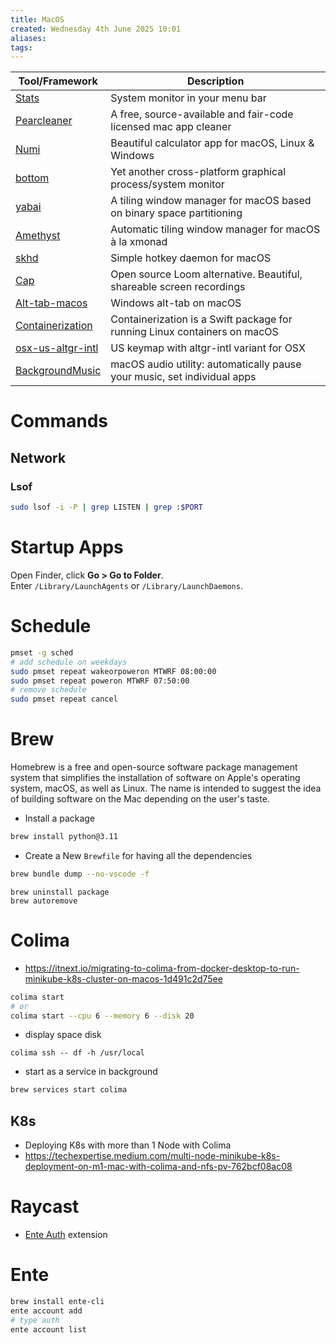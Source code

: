 ```yaml
---
title: MacOS
created: Wednesday 4th June 2025 10:01
aliases: 
tags:
---
```


| Tool/Framework                                                    | Description                                                               |
| ----------------------------------------------------------------- | ------------------------------------------------------------------------- |
| [Stats](https://github.com/exelban/stats)                         | System monitor in your menu bar                                           |
| [Pearcleaner](https://github.com/alienator88/Pearcleaner)         | A free, source-available and fair-code licensed mac app cleaner           |
| [Numi](https://github.com/nikolaeu/numi)                          | Beautiful calculator app for macOS, Linux & Windows                       |
| [bottom](https://github.com/ClementTsang/bottom)                  | Yet another cross-platform graphical process/system monitor               |
| [yabai](https://github.com/koekeishiya/yabai)                     | A tiling window manager for macOS based on binary space partitioning      |
| [Amethyst](https://github.com/ianyh/Amethyst)                     | Automatic tiling window manager for macOS à la xmonad                     |
| [skhd](https://github.com/koekeishiya/skhd)                       | Simple hotkey daemon for macOS                                            |
| [Cap](https://github.com/CapSoftware/Cap)                         | Open source Loom alternative. Beautiful, shareable screen recordings      |
| [Alt-tab-macos](https://github.com/lwouis/alt-tab-macos)          | Windows alt-tab on macOS                                                  |
| [Containerization](https://github.com/apple/containerization)     | Containerization is a Swift package for running Linux containers on macOS |
| [osx-us-altgr-intl](https://github.com/xv0x7c0/osx-us-altgr-intl) | US keymap with altgr-intl variant for OSX                                 |
| [BackgroundMusic](https://github.com/kyleneideck/BackgroundMusic) | macOS audio utility: automatically pause your music, set individual apps                                                                          |

# Commands

## Network

### Lsof

```bash
sudo lsof -i -P | grep LISTEN | grep :$PORT
```

# Startup Apps

Open Finder, click **Go > Go to Folder**. Enter `/Library/LaunchAgents` or `/Library/LaunchDaemons`.

# Schedule

```bash
pmset -g sched
# add schedule on weekdays
sudo pmset repeat wakeorpoweron MTWRF 08:00:00
sudo pmset repeat poweron MTWRF 07:50:00
# remove schedule
sudo pmset repeat cancel
```

# Brew

Homebrew is a free and open-source software package management system that simplifies the installation of software on Apple's operating system, macOS, as well as Linux. The name is intended to suggest the idea of building software on the Mac depending on the user's taste.

- Install a package

```bash
brew install python@3.11
```

- Create a New `Brewfile` for having all the dependencies
```bash
brew bundle dump --no-vscode -f
```

```
brew uninstall package
brew autoremove
```
# Colima

- https://itnext.io/migrating-to-colima-from-docker-desktop-to-run-minikube-k8s-cluster-on-macos-1d491c2d75ee

```bash
colima start
# or
colima start --cpu 6 --memory 6 --disk 20
```

- display space disk

```
colima ssh -- df -h /usr/local
```

- start as a service in background
```bash
brew services start colima
```

## K8s

- Deploying K8s with more than 1 Node with Colima
- https://techexpertise.medium.com/multi-node-minikube-k8s-deployment-on-m1-mac-with-colima-and-nfs-pv-762bcf08ac08
# Raycast

- [Ente Auth](https://github.com/raycast/extensions/blob/53900f5e62a35bd4422c86e8ad3c9c1dad67bd1b/extensions/ente-auth/README.md) extension
# Ente

```bash
brew install ente-cli
ente account add
# type auth
ente account list
```
